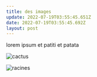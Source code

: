 ```yaml
---
title: des images
update: 2022-07-19T03:55:45.651Z
date: 2022-07-19T03:55:45.692Z
layout: post
---
```

lorem ipsum et patiti et patata



![cactus](https://res.cloudinary.com/daz7gamgu/image/upload/v1658199814/large_img2_a0c5f3c477.jpg "cactus")

![racines](https://res.cloudinary.com/daz7gamgu/image/upload/v1658199810/img4_8d2ad9cdd6.jpg "racines")